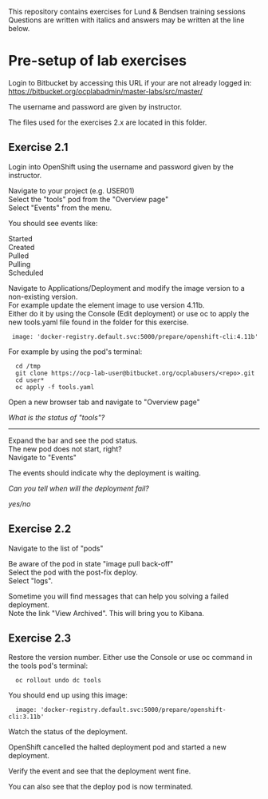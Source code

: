 This repository contains exercises for Lund & Bendsen training sessions  
Questions are written with italics and answers may be written at the line below.

# Pre-setup of lab exercises

Login to Bitbucket by accessing this URL if your are not already logged in:  
https://bitbucket.org/ocplabadmin/master-labs/src/master/

The username and password are given by instructor.  

The files used for the exercises 2.x are located in this folder.

## Exercise 2.1
Login into OpenShift using the username and password given by the instructor.

Navigate to your project (e.g. USER01)  
Select the "tools" pod from the "Overview page"  
Select "Events" from the menu.  

You should see events like:

Started  
Created  
Pulled  
Pulling  
Scheduled

Navigate to Applications/Deployment and modify the image version to a non-existing version.  
For example update the element image to use version 4.11b.  
Either do it by using the Console (Edit deployment) or use oc to apply the new tools.yaml file found in the folder for this exercise.  
```
 image: 'docker-registry.default.svc:5000/prepare/openshift-cli:4.11b'
```
For example by using the pod's terminal:
```
  cd /tmp
  git clone https://ocp-lab-user@bitbucket.org/ocplabusers/<repo>.git
  cd user*
  oc apply -f tools.yaml
```

 
Open a new browser tab and navigate to "Overview page"

*What is the status of "tools"?*

______________
 
Expand the bar and see the pod status.  
The new pod does not start, right?  
Navigate to "Events"

The events should indicate why the deployment is waiting.

*Can you tell when will the deployment fail?*

_yes/no_

## Exercise 2.2
Navigate to the list of "pods"

Be aware of the pod in state "image pull back-off"  
Select the pod with the post-fix deploy.  
Select "logs".

Sometime you will find messages that can help you solving a failed deployment.  
Note the link "View Archived". This will bring you to Kibana.


## Exercise 2.3
Restore the version number. Either use the Console or use oc command in the tools pod's terminal:
```
  oc rollout undo dc tools
```

You should end up using this image:
```
  image: 'docker-registry.default.svc:5000/prepare/openshift-cli:3.11b'
```
Watch the status of the deployment.

OpenShift cancelled the halted deployment pod and started a new deployment.

Verify the event and see that the deployment went fine.

You can also see that the deploy pod is now terminated.













  
 
